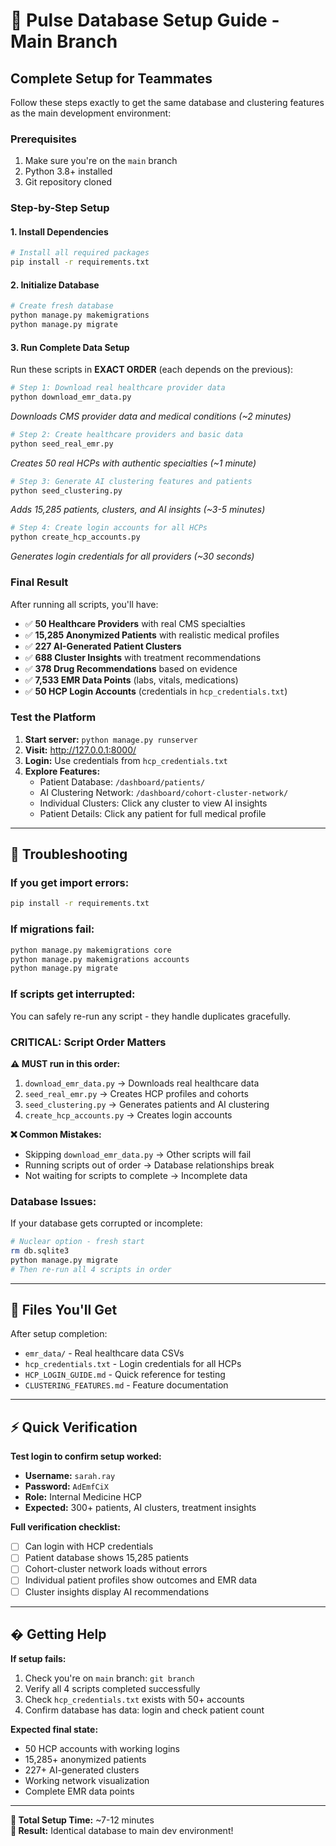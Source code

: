 # 🚀 Pulse Database Setup Guide - Main Branch

## Complete Setup for Teammates

Follow these steps exactly to get the same database and clustering features as the main development environment:

### **Prerequisites**
1. Make sure you're on the `main` branch
2. Python 3.8+ installed
3. Git repository cloned

### **Step-by-Step Setup**

#### 1. **Install Dependencies**
```bash
# Install all required packages
pip install -r requirements.txt
```

#### 2. **Initialize Database**
```bash
# Create fresh database
python manage.py makemigrations
python manage.py migrate
```

#### 3. **Run Complete Data Setup**
Run these scripts in **EXACT ORDER** (each depends on the previous):

```bash
# Step 1: Download real healthcare provider data
python download_emr_data.py
```
*Downloads CMS provider data and medical conditions (~2 minutes)*

```bash
# Step 2: Create healthcare providers and basic data
python seed_real_emr.py  
```
*Creates 50 real HCPs with authentic specialties (~1 minute)*

```bash  
# Step 3: Generate AI clustering features and patients
python seed_clustering.py
```
*Adds 15,285 patients, clusters, and AI insights (~3-5 minutes)*

```bash
# Step 4: Create login accounts for all HCPs
python create_hcp_accounts.py
```
*Generates login credentials for all providers (~30 seconds)*

### **Final Result**
After running all scripts, you'll have:
- ✅ **50 Healthcare Providers** with real CMS specialties
- ✅ **15,285 Anonymized Patients** with realistic medical profiles  
- ✅ **227 AI-Generated Patient Clusters**
- ✅ **688 Cluster Insights** with treatment recommendations
- ✅ **378 Drug Recommendations** based on evidence
- ✅ **7,533 EMR Data Points** (labs, vitals, medications)
- ✅ **50 HCP Login Accounts** (credentials in `hcp_credentials.txt`)

### **Test the Platform**
1. **Start server:** `python manage.py runserver`
2. **Visit:** http://127.0.0.1:8000/
3. **Login:** Use credentials from `hcp_credentials.txt`
4. **Explore Features:**
   - Patient Database: `/dashboard/patients/`
   - AI Clustering Network: `/dashboard/cohort-cluster-network/` 
   - Individual Clusters: Click any cluster to view AI insights
   - Patient Details: Click any patient for full medical profile

---

## **🔧 Troubleshooting**

### **If you get import errors:**
```bash
pip install -r requirements.txt
```

### **If migrations fail:**
```bash
python manage.py makemigrations core
python manage.py makemigrations accounts  
python manage.py migrate
```

### **If scripts get interrupted:**
You can safely re-run any script - they handle duplicates gracefully.

### **CRITICAL: Script Order Matters**
**⚠️ MUST run in this order:**
1. `download_emr_data.py` → Downloads real healthcare data
2. `seed_real_emr.py` → Creates HCP profiles and cohorts  
3. `seed_clustering.py` → Generates patients and AI clustering
4. `create_hcp_accounts.py` → Creates login accounts

**❌ Common Mistakes:**
- Skipping `download_emr_data.py` → Other scripts will fail
- Running scripts out of order → Database relationships break
- Not waiting for scripts to complete → Incomplete data

### **Database Issues:**
If your database gets corrupted or incomplete:
```bash
# Nuclear option - fresh start
rm db.sqlite3
python manage.py migrate
# Then re-run all 4 scripts in order
```

---

## **📁 Files You'll Get**

After setup completion:
- `emr_data/` - Real healthcare data CSVs
- `hcp_credentials.txt` - Login credentials for all HCPs
- `HCP_LOGIN_GUIDE.md` - Quick reference for testing
- `CLUSTERING_FEATURES.md` - Feature documentation

---

## **⚡ Quick Verification**

**Test login to confirm setup worked:**
- **Username:** `sarah.ray`
- **Password:** `AdEmfCiX` 
- **Role:** Internal Medicine HCP
- **Expected:** 300+ patients, AI clusters, treatment insights

**Full verification checklist:**
- [ ] Can login with HCP credentials
- [ ] Patient database shows 15,285 patients  
- [ ] Cohort-cluster network loads without errors
- [ ] Individual patient profiles show outcomes and EMR data
- [ ] Cluster insights display AI recommendations

---

## **� Getting Help**

**If setup fails:**
1. Check you're on `main` branch: `git branch`
2. Verify all 4 scripts completed successfully
3. Check `hcp_credentials.txt` exists with 50+ accounts
4. Confirm database has data: login and check patient count

**Expected final state:**
- 50 HCP accounts with working logins
- 15,285+ anonymized patients 
- 227+ AI-generated clusters
- Working network visualization
- Complete EMR data points

---

**🎯 Total Setup Time:** ~7-12 minutes  
**🎉 Result:** Identical database to main dev environment!